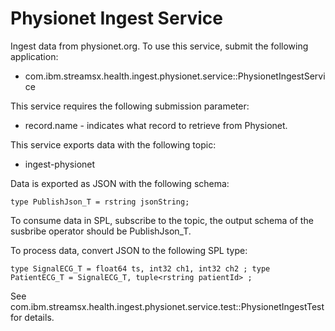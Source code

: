 # Physionet Ingest Service

Ingest data from physionet.org.  To use this service, submit the following application:

* com.ibm.streamsx.health.ingest.physionet.service::PhysionetIngestService

This service requires the following submission parameter:

* record.name - indicates what record to retrieve from Physionet.

This service exports data with the following topic:

* ingest-physionet

Data is exported as JSON with the following schema:

`type PublishJson_T = rstring jsonString;`

To consume data in SPL, subscribe to the topic, the output schema of the susbribe operator should be PublishJson_T.

To process data, convert JSON to the following SPL type:

`type SignalECG_T = float64 ts, int32 ch1, int32 ch2 ;
type PatientECG_T = SignalECG_T, tuple<rstring patientId> ;`


See com.ibm.streamsx.health.ingest.physionet.service.test::PhysionetIngestTest for details.
